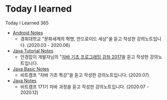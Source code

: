 # Today I learned

Today I Learned 365

- [Android Notes](https://github.com/hayeon17kim/TIL/blob/master/android/README.md)
    - 경희대학교 "문화세계의 혁명, 안드로이드 세상"을 듣고 작성한 강의노트입니다. (2020.03 - 2020.06)
- [Java Tutorial Notes](https://github.com/hayeon17kim/TIL/blob/master/java-tutorial/README.md#Java-Tutorial)
    - 안경잡이 개발자님의 "[자바 기초 프로그래밍 강좌 2017](https://www.youtube.com/watch?v=wjLwmWyItWI&list=PLRx0vPvlEmdBjfCADjCc41aD4G0bmdl4R)을 듣고 작성한 강의노트입니다.
- [Java Basic Notes](https://github.com/hayeon17kim/TIL/tree/master/bitcamp-java-basic/README.md)
    - 비트캠프 "자바 기초 특강"을 듣고 작성한 강의노트입니다. (2020.07)
- [Java Notes](https://github.com/hayeon17kim/TIL/tree/master/bitcamp-java-basic/README.md)
    - 비트캠프 171기 자바 과정을 듣고 작성한 강의노트입니다. (2020.07 - 2020.12)
